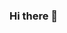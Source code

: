 ### Hi there 👋

<!--
**Matfloresz/Matfloresz** is a ✨ _special_ ✨ repository because its `README.md` (this file) appears on your GitHub profile.

Here are some ideas to get you started:

- 🔭 I’m currently working on free fire
- 🌱 I’m currently learning luta de anao
- 👯 I’m looking to collaborate on free fire
- 🤔 I’m looking for help with dar capa
- 💬 Ask me about tiro na cabeca
- 📫 How to reach me: ...
- 😄 Pronouns: fogo gratis
- ⚡ Fun fact: sou mestre no free fire
![](https://media4.giphy.com/media/npC3DfyQBPAYYlqE8L/giphy.webp?cid=790b7611ylocdj29kseuv4hv1h6e41b1mkjj7a4vu24sdygv&ep=v1_gifs_search&rid=giphy.webp&ct=g)

-->
